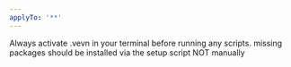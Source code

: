 ```yaml
---
applyTo: '**'
---
```

Always activate .vevn in your terminal before running any scripts.
missing packages should be installed via the setup script NOT manually